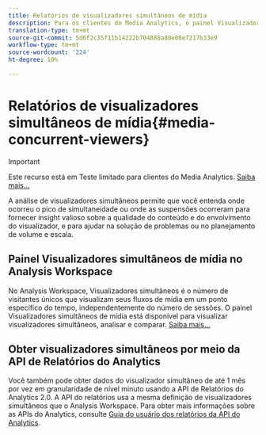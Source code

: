 ```yaml
---
title: Relatórios de visualizadores simultâneos de mídia
description: Para os clientes do Media Analytics, o painel Visualizadores simultâneos de mídia no Analysis Workspace permite analisar visualizadores simultâneos para entender onde ocorreu o pico de simultaneidade ou onde ocorreram as suspensões.
translation-type: tm+mt
source-git-commit: 5d6f2c35f11b14222b704888a80e08e7217b33e9
workflow-type: tm+mt
source-wordcount: '224'
ht-degree: 10%

---
```



# Relatórios de visualizadores simultâneos de mídia{#media-concurrent-viewers}

>[!IMPORTANT]
>
>Este recurso está em Teste limitado para clientes do Media Analytics. [Saiba mais...](https://docs.adobe.com/content/help/pt-BR/analytics/landing/an-releases.html)

A análise de visualizadores simultâneos permite que você entenda onde ocorreu o pico de simultaneidade ou onde as suspensões ocorreram para fornecer insight valioso sobre a qualidade do conteúdo e do envolvimento do visualizador, e para ajudar na solução de problemas ou no planejamento de volume e escala.

## Painel Visualizadores simultâneos de mídia no Analysis Workspace

No Analysis Workspace, Visualizadores simultâneos é o número de visitantes únicos que visualizam seus fluxos de mídia em um ponto específico do tempo, independentemente do número de sessões. O painel Visualizadores simultâneos de mídia está disponível para visualizar visualizadores simultâneos, analisar e comparar. [Saiba mais...](https://docs.adobe.com/content/help/en/analytics/analyze/analysis-workspace/panels/media-concurrent-viewers.html)

## Obter visualizadores simultâneos por meio da API de Relatórios do Analytics

Você também pode obter dados do visualizador simultâneo de até 1 mês por vez em granularidade de nível minuto usando a API de Relatórios do Analytics 2.0. A API do relatórios usa a mesma definição de visualizadores simultâneos que o Analysis Workspace.  Para obter mais informações sobre as APIs do Analytics, consulte [Guia do usuário dos relatórios da API do Analytics](https://www.adobe.io/apis/experiencecloud/analytics/docs.html#!AdobeDocs/analytics-2.0-apis/master/reporting-guide.md).
